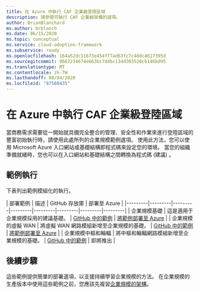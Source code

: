 ```yaml
---
title: 在 Azure 中執行 CAF 企業級登陸區域
description: 請參閱可執行 CAF 企業級架構的選項。
author: BrianBlanchard
ms.author: brblanch
ms.date: 06/15/2020
ms.topic: conceptual
ms.service: cloud-adoption-framework
ms.subservice: ready
ms.openlocfilehash: 164a52dc11673e454ff7ad63fc7c4ddc4617395d
ms.sourcegitcommit: 9662234674e663bc7d4bc134d303520cb146bd95
ms.translationtype: MT
ms.contentlocale: zh-TW
ms.lasthandoff: 08/04/2020
ms.locfileid: "87560435"
---
```

# <a name="implement-caf-enterprise-scale-landing-zones-in-azure"></a>在 Azure 中執行 CAF 企業級登陸區域

當商務需求需要從一開始就具備完全整合的管理、安全性和作業來進行登陸區域的豐富初始執行時，請使用此處所列的企業規模範例選項。 使用此方法，您可以使用 Microsoft Azure 入口網站或基礎結構即程式碼來設定您的環境。 當您的組織準備就緒時，您也可以在入口網站和基礎結構之間轉換為程式碼 (建議) 。

## <a name="example-implementation"></a>範例執行

下表列出範例模組化的執行。

| 部署範例  | 描述  | GitHub 存放庫 | 部署至 Azure |
|---------|---------|---------|---------|---------|---------|---------|---------|
| 企業規模基礎 | 這是適用于企業規模採用的建議基礎。 | [GitHub 中的範例](https://github.com/Azure/Enterprise-Scale/blob/main/docs/reference/wingtip/README.md) | [將範例部署至 Azure](https://ms.portal.azure.com/?feature.customportal=false#create/Microsoft.Template/uri/https%3A%2F%2Fraw.githubusercontent.com%2FAzure%2FEnterprise-Scale%2Fmain%2Fdocs%2Freference%2Fwingtip%2FarmTemplates%2Fes-foundation.json/createUIDefinitionUri/https%3A%2F%2Fraw.githubusercontent.com%2FAzure%2FEnterprise-Scale%2Fmain%2Fdocs%2Freference%2Fwingtip%2FarmTemplates%2Fportal-es-foundation.json) |
| 企業規模的虛擬 WAN | 將虛擬 WAN 網路模組新增至企業規模的基礎。 | [GitHub 中的範例](https://github.com/Azure/Enterprise-Scale/blob/main/docs/reference/contoso/Readme.md) | [將範例部署至 Azure](https://ms.portal.azure.com/?feature.customportal=false#create/Microsoft.Template/uri/https%3A%2F%2Fraw.githubusercontent.com%2FAzure%2FEnterprise-Scale%2Fmain%2Fdocs%2Freference%2Fcontoso%2FarmTemplates%2Fes-vwan.json/createUIDefinitionUri/https%3A%2F%2Fraw.githubusercontent.com%2FAzure%2FEnterprise-Scale%2Fmain%2Fdocs%2Freference%2Fcontoso%2FarmTemplates%2Fportal-es-vwan.json) |
| 企業規模中樞和輪輻 | 將中樞和輪輻網路模組新增至企業規模的基礎。 | [GitHub 中的範例](https://github.com/Azure/Enterprise-Scale/blob/main/docs/reference/adventureworks/README.md) | <!-- [Deploy example to Azure](https://portal.azure.com/#create/Microsoft.Template/uri/https%3A%2F%2Fraw.githubusercontent.com%2Fkrnese%2FAzureDeploy%2Fmaint%2FARM%2Fdeployments%2Fe2e.json) --> 即將推出 |

## <a name="next-steps"></a>後續步驟

這些範例提供簡單的部署選項，以支援持續學習企業規模的方法。 在企業規模的生產版本中使用這些範例之前，您應該先複習[企業規模的架構](./architecture.md)。
